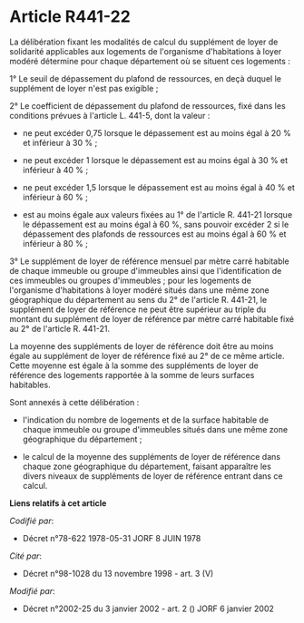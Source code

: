 # Article R441-22

La délibération fixant les modalités de calcul du supplément de loyer de solidarité applicables aux logements de l'organisme
d'habitations à loyer modéré détermine pour chaque département où se situent ces logements :

1° Le seuil de dépassement du plafond de ressources, en deçà duquel le supplément de loyer n'est pas exigible ;

2° Le coefficient de dépassement du plafond de ressources, fixé dans les conditions prévues à l'article L. 441-5, dont la
valeur :

- ne peut excéder 0,75 lorsque le dépassement est au moins égal à 20 % et inférieur à 30 % ;

- ne peut excéder 1 lorsque le dépassement est au moins égal à 30 % et inférieur à 40 % ;

- ne peut excéder 1,5 lorsque le dépassement est au moins égal à 40 % et inférieur à 60 % ;

- est au moins égale aux valeurs fixées au 1° de l'article R. 441-21 lorsque le dépassement est au moins égal à 60 %, sans
pouvoir excéder 2 si le dépassement des plafonds de ressources est au moins égal à 60 % et inférieur à 80 % ;

3° Le supplément de loyer de référence mensuel par mètre carré habitable de chaque immeuble ou groupe d'immeubles ainsi que
l'identification de ces immeubles ou groupes d'immeubles ; pour les logements de l'organisme d'habitations à loyer modéré
situés dans une même zone géographique du département au sens du 2° de l'article R. 441-21, le supplément de loyer de
référence ne peut être supérieur au triple du montant du supplément de loyer de référence par mètre carré habitable fixé au
2° de l'article R. 441-21.

La moyenne des suppléments de loyer de référence doit être au moins égale au supplément de loyer de référence fixé au 2° de
ce même article. Cette moyenne est égale à la somme des suppléments de loyer de référence des logements rapportée à la somme
de leurs surfaces habitables.

Sont annexés à cette délibération :

- l'indication du nombre de logements et de la surface habitable de chaque immeuble ou groupe d'immeubles situés dans une
même zone géographique du département ;

- le calcul de la moyenne des suppléments de loyer de référence dans chaque zone géographique du département, faisant
apparaître les divers niveaux de suppléments de loyer de référence entrant dans ce calcul.

**Liens relatifs à cet article**

_Codifié par_:

  - Décret n°78-622 1978-05-31 JORF 8 JUIN 1978

_Cité par_:

  - Décret n°98-1028 du 13 novembre 1998 - art. 3 (V)

_Modifié par_:

  - Décret n°2002-25 du 3 janvier 2002 - art. 2 () JORF 6 janvier 2002
